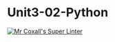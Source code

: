 # Unit3-02-Python
[![Mr Coxall's Super Linter](https://github.com/ICS3U-Programming-IoanaM/Unit3-02-Python/workflows/Mr%20Coxall's%20Super%20Linter/badge.svg)](https://github.com/ICS3U-Programming-IoanaM/Unit3-02-Python/actions/)
